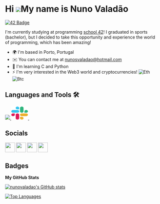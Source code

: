 Hi ![](https://user-images.githubusercontent.com/18350557/176309783-0785949b-9127-417c-8b55-ab5a4333674e.gif)My name is Nuno Valadão 
====================================================================================================================================  
<div id="badges" align="left">
  <a href="https://profile.intra.42.fr/users/nsoares-">
    <img src="https://img.shields.io/badge/Porto | Student 💻-gray?style=for-the-badge&logo=42" alt="42 Badge"/>
  </a>
</div>

I'm currently studying at programming [school 42](https://www.42porto.com)! I graduated in sports (bachelor), but I decided to take this opportunity and experience the world of programming, which has been amazing!

* 🌍  I'm based in Porto, Portugal 
* ✉️  You can contact me at [nunosvaladao@hotmail.com](mailto:nunosvaladao@hotmail.com) 
* 🧠  I'm learning C and Python 
* ⚡   I'm very interested in the Web3 world and cryptocurrencies!   <img src="https://github.com/spothq/cryptocurrency-icons/blob/master/svg/icon/eth.svg" title="Eth" alt="Eth" width="20" height="18"/>&nbsp; <img src="https://github.com/spothq/cryptocurrency-icons/blob/master/svg/icon/btc.svg" title="Btc" alt="Btc" width="20" height="18"/>&nbsp;


## Languages and Tools 🛠️

<p align="left">
  <a href="https://skillicons.dev">
    <img src="https://skillicons.dev/icons?i=c,git,github,vscode" />
    <img src="https://github.com/devicons/devicon/blob/master/icons/slack/slack-original.svg" title="Slack" alt="Slack" width="55" height="43"/>&nbsp;
  </a>
</p>

## Socials 

<p align="left"> <a href="https://discord.com/users/nsvaladao" target="_blank" rel="noreferrer"><img src="https://raw.githubusercontent.com/danielcranney/readme-generator/main/public/icons/socials/discord.svg" width="32" height="32" /></a> <a href="https://www.github.com/nunovaladao" target="_blank" rel="noreferrer"><img src="https://raw.githubusercontent.com/danielcranney/readme-generator/main/public/icons/socials/github-dark.svg" width="32" height="32" /></a> <a href="https://www.twitter.com/@nuno_valadao" target="_blank" rel="noreferrer"><img src="https://raw.githubusercontent.com/danielcranney/readme-generator/main/public/icons/socials/twitter.svg" width="32" height="32" /></a> <a href="https://www.twitch.tv/nunovaladao6" target="_blank" rel="noreferrer"><img src="https://raw.githubusercontent.com/danielcranney/readme-generator/main/public/icons/socials/twitch.svg" width="32" height="32" /></a></p>

## Badges

<b>My GitHub Stats</b>

<a href="http://www.github.com/nunovaladao"><img src="https://github-readme-stats.vercel.app/api?username=nunovaladao&show_icons=true&hide=&count_private=true&title_color=f97316&text_color=0891b2&icon_color=ffffff&bg_color=1c1917&hide_border=true&show_icons=true" alt="nunovaladao's GitHub stats" /></a></p>
<a href="https://github.com/nunovaladao" align="left"><img src="https://github-readme-stats.vercel.app/api/top-langs/?username=nunovaladao&langs_count=10&title_color=f97316&text_color=0891b2&icon_color=ffffff&bg_color=1c1917&hide_border=true&locale=en&custom_title=Top%20%Languages" alt="Top Languages" /></a>
